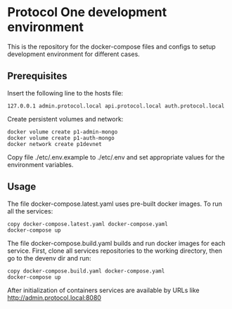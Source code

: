 Protocol One development environment
====================================

This is the repository for the docker-compose files and configs to setup development environment for different cases.

Prerequisites
-------------

Insert the following line to the hosts file: 

    127.0.0.1 admin.protocol.local api.protocol.local auth.protocol.local

Create persistent volumes and network:
  
    docker volume create p1-admin-mongo
    docker volume create p1-auth-mongo
    docker network create p1devnet

Copy file ./etc/.env.example to ./etc/.env and set appropriate values for the environment variables.

Usage
-----

The file docker-compose.latest.yaml uses pre-built docker images. 
To run all the services:
    
    copy docker-compose.latest.yaml docker-compose.yaml
    docker-compose up

The file docker-compose.build.yaml builds and run docker images for each service. 
First, clone all services repositories to the working directory, then go to the devenv dir and run:
    
    copy docker-compose.build.yaml docker-compose.yaml
    docker-compose up

After initialization of containers services are available by URLs like http://admin.protocol.local:8080 
